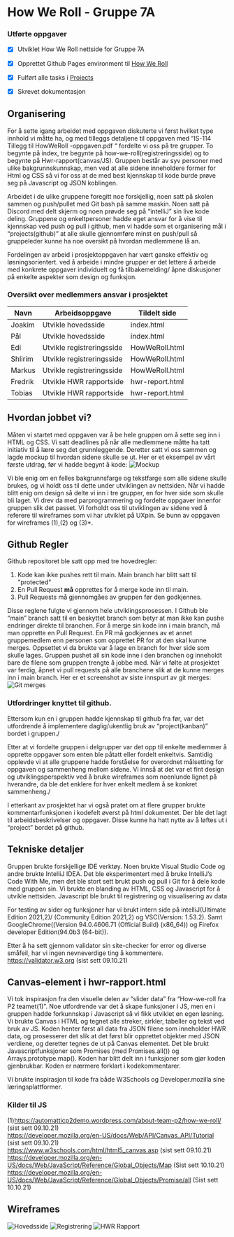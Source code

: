 # How We Roll - Gruppe 7A

### Utførte oppgaver
 - [x] Utviklet How We Roll nettside for Gruppe 7A
 - [x] Opprettet Github Pages environment til [How We Roll](https://tobiaskrok.github.io/gruppe-7a/)
 - [x] Fulført alle tasks i [Projects](https://github.com/TobiasKrok/gruppe-7a/projects/1)
 - [x] Skrevet dokumentasjon 


## Organisering 

For å sette igang arbeidet med oppgaven diskuterte vi først hvilket type innhold vi måtte ha, og med tilleggs detaljene til oppgaven med “IS-114 Tillegg til HowWeRoll -oppgaven.pdf “ fordelte vi oss på tre grupper. To begynte på index, tre begynte på how-we-roll(registreringsside) og to begynte på Hwr-rapport(canvas/JS). 
Gruppen består av syv personer med ulike bakgrunnskunnskap, men ved at alle sidene inneholdere former for Html og CSS så vi for oss at de med best kjennskap til kode burde prøve seg på Javascript og JSON koblingen. 

Arbeidet i de ulike gruppene foregitt noe forskjellig, noen satt på skolen sammen og push/pullet med Git bash på samme maskin. Noen satt på Discord med delt skjerm og noen prøvde seg på “intelliJ” sin live kode deling. Gruppene og enkeltpersoner hadde eget ansvar for å vise til kjennskap ved push og pull i github, men vi hadde som et organisering mål i “projects(github)” at alle skulle gjennomføre minst en push/pull så gruppeleder kunne ha noe oversikt på hvordan medlemmene lå an. 


Fordelingen av arbeid i prosjektoppgaven har vært ganske effektiv og løsningsorientert.  ved å arbeide i mindre grupper er det lettere å arbeide med konkrete oppgaver individuelt og få tilbakemelding/ åpne diskusjoner på enkelte aspekter som design og funksjon. 
### Oversikt over medlemmers ansvar i prosjektet
 Navn | Arbeidsoppgave | Tildelt side
------------ | ------------- | ------------
 Joakim  |    Utvikle hovedsside        |  index.html
 Pål     |    Utvikle hovedsside        |  index.html
 Edi     |    Utvikle registreringsside |  HowWeRoll.html
 Shlirim |    Utvikle registreringsside |  HowWeRoll.html
 Markus  |    Utvikle registreringsside |  HowWeRoll.html
 Fredrik |    Utvikle HWR rapportside   |  hwr-report.html
 Tobias  |    Utvikle HWR rapportside   |  hwr-report.html

## Hvordan jobbet vi?
Måten vi startet med oppgaven var å be hele gruppen om å sette seg inn i HTML og CSS. Vi satt deadlines på når alle medlemmene måtte ha tatt initiativ til å lære seg det grunnleggende. Deretter satt vi oss sammen og lagde mockup til hvordan sidene skulle se ut. Her er et eksempel av vårt første utdrag, før vi hadde begynt å kode:
![Mockup](https://media.discordapp.net/attachments/881861898340007966/889872086372343818/unknown.png)

Vi ble enig om en felles bakgrunnsfarge og tekstfarge som alle sidene skulle brukes, og vi holdt oss til dette under utviklingen av nettsiden. Når vi hadde blitt enig om design så delte vi inn i tre grupper, en for hver side som skulle bli laget. Vi drev da med parprogrammering og fordelte oppgaver innenfor gruppen slik det passet. 
Vi forholdt oss til utviklingen av sidene ved å referere til wireframes som vi har utviklet på UXpin. Se bunn av oppgaven for wireframes (1),(2) og (3)*.

## Github Regler
Github repositoret ble satt opp med tre hovedregler:

1. Kode kan ikke pushes rett til main. Main branch har blitt satt til "protected"
2. En Pull Request **må** opprettes for å merge kode inn til main.
3. Pull Requests må gjennomgåes av gruppen før den godkjennes.

Disse reglene fulgte vi gjennom hele utviklingsprosessen. I Github ble “main” branch satt til en beskyttet branch som betyr at man ikke kan pushe endringer direkte til branchen. For å merge sin kode inn i main branch, må man opprette en Pull Request. En PR må godkjennes av et annet gruppemedlem enn personen som opprettet PR for at den skal kunne merges. Oppsettet vi da brukte var å lage en branch for hver side som skulle lages. Gruppen pushet all sin kode inne i den branchen og inneholdt bare de filene som gruppen trengte å jobbe med. Når vi følte at prosjektet var ferdig, åpnet vi pull requests på alle branchene slik at de kunne merges inn i main branch. Her er et screenshot av siste innspurt av git merges:\
![Git merges](https://i.imgur.com/UVPGnXX.png)

### Utfordringer knyttet til github.
Ettersom kun en i gruppen hadde kjennskap til github fra før, var det utfordrende å implementere daglig/ukentlig bruk av “project(kanban)” bordet i gruppen./

Etter at vi fordelte gruppen i delgrupper var det opp til enkelte medlemmer å opprette oppgaver som enten ble påtatt eller fordelt enkeltvis. Samtidig opplevde vi at alle gruppene hadde forståelse for overordnet målsetting for oppgaven og sammenheng mellom sidene. Vi innså at det var et fint design og utviklingsperspektiv ved å bruke wireframes som noenlunde lignet på hverandre, da ble det enklere for hver enkelt medlem å se konkret sammenheng./

I etterkant av prosjektet har vi også pratet om at flere grupper brukte kommentarfunksjonen i kodefelt øverst på html dokumentet. Der ble det lagt til arbeidsbeskrivelser og oppgaver. Disse kunne ha hatt nytte av å løftes ut i “project” bordet på github. 

## Tekniske detaljer

Gruppen brukte forskjellige IDE verktøy. Noen brukte Visual Studio Code og andre brukte IntelliJ IDEA. Det ble eksperimentert med å bruke IntelliJ’s Code With Me, men det ble stort sett brukt push og pull i Git for å dele kode med gruppen sin. Vi brukte en blanding av HTML, CSS og Javascript for å utvikle nettsiden. Javascript ble brukt til registrering og visualisering av data

For testing av sider og funksjoner har vi brukt intern side på intelliJ(Ultimate Edition 2021,2)/ (Community Edition 2021,2) og VSC(Version: 1.53.2).
Samt GoogleChrome((Version 94.0.4606.71 (Official Build) (x86_64)) og Firefox developer Edition(94.0b3 (64-bit)). 

Etter å ha sett gjennom validator sin site-checker for error og diverse småfeil, har vi ingen nevneverdige ting å kommentere.
https://validator.w3.org (sist sett 09.10.21)

## Canvas-element i hwr-rapport.html
Vi tok inspirasjon fra den visuelle delen av “slider data” fra “How-we-roll fra P2 teamet(1)”. Noe utfordrende var det å skape funksjoner i JS, men en i gruppen hadde forkunnskap i Javascript så vi fikk utviklet en egen løsning. Vi brukte Canvas i HTML og tegnet alle streker, sirkler, tabeller og tekst ved bruk av JS. Koden henter først all data fra JSON filene som inneholder HWR data, og prosesserer det slik at det først blir opprettet objekter med JSON verdiene, og deretter tegnes de ut på Canvas elementet. Det ble brukt Javascriptfunksjoner som Promises (med Promises.all()) og Arrays.prototype.map(). Koden har blitt delt inn i funksjoner som gjør koden gjenbrukbar. Koden er nærmere forklart i kodekommentarer. 


Vi brukte inspirasjon til kode fra både W3Schools og Developer.mozilla sine læringsplattformer. 

### Kilder til JS
(1)https://automatticp2demo.wordpress.com/about-team-p2/how-we-roll/  (sist sett 09.10.21)  
https://developer.mozilla.org/en-US/docs/Web/API/Canvas_API/Tutorial (sist sett 09.10.21)  
https://www.w3schools.com/html/html5_canvas.asp (sist sett 09.10.21)  
https://developer.mozilla.org/en-US/docs/Web/JavaScript/Reference/Global_Objects/Map (Sist sett 10.10.21)  
https://developer.mozilla.org/en-US/docs/Web/JavaScript/Reference/Global_Objects/Promise/all (Sist sett 10.10.21)  

## Wireframes
![Hovedsside](https://i.imgur.com/zIiOBeK.png)
![Registrering](https://i.imgur.com/wqg8nuu.png)
![HWR Rapport](https://i.imgur.com/cEuAdLI.png)

